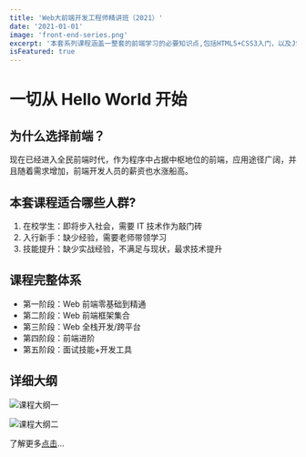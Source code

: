 ```yaml
---
title: 'Web大前端开发工程师精讲班（2021）'
date: '2021-01-01'
image: 'front-end-series.png'
excerpt: '本套系列课程涵盖一整套的前端学习的必要知识点,包括HTML5+CSS3入门，以及JS/算法/数据结构，再到常用框架Vue，React，Angular等，包括框架、工具、面试精讲..'
isFeatured: true
---
```


# **一切从 Hello World 开始**

## 为什么选择前端？

现在已经进入全民前端时代，作为程序中占据中枢地位的前端，应用途径广阔，并且随着需求增加，前端开发人员的薪资也水涨船高。

## 本套课程适合哪些人群?

1. 在校学生：即将步入社会，需要 IT 技术作为敲门砖
2. 入行新手：缺少经验，需要老师带领学习
3. 技能提升：缺少实战经验，不满足与现状，最求技术提升

## 课程完整体系

- 第一阶段：Web 前端零基础到精通
- 第二阶段：Web 前端框架集合
- 第三阶段：Web 全栈开发/跨平台
- 第四阶段：前端进阶
- 第五阶段：面试技能+开发工具

## 详细大纲

![课程大纲一](front-end-series-outline-01.png)

![课程大纲二](front-end-series-outline-02.png)

了解更多[点击](https://ke.qq.com/course/3202425)...

